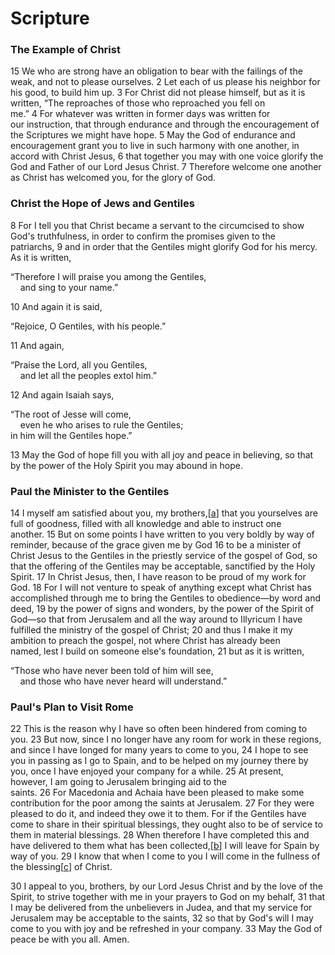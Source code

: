 # Scripture
### The Example of Christ

15 We who are strong have an obligation to bear with the failings of the weak, and not to please ourselves. 2 Let each of us please his neighbor for his good, to build him up. 3 For Christ did not please himself, but as it is written, “The reproaches of those who reproached you fell on me.” 4 For whatever was written in former days was written for our instruction, that through endurance and through the encouragement of the Scriptures we might have hope. 5 May the God of endurance and encouragement grant you to live in such harmony with one another, in accord with Christ Jesus, 6 that together you may with one voice glorify the God and Father of our Lord Jesus Christ. 7 Therefore welcome one another as Christ has welcomed you, for the glory of God.

### Christ the Hope of Jews and Gentiles

8 For I tell you that Christ became a servant to the circumcised to show God's truthfulness, in order to confirm the promises given to the patriarchs, 9 and in order that the Gentiles might glorify God for his mercy. As it is written,

“Therefore I will praise you among the Gentiles,  
    and sing to your name.”

10 And again it is said,

“Rejoice, O Gentiles, with his people.”

11 And again,

“Praise the Lord, all you Gentiles,  
    and let all the peoples extol him.”

12 And again Isaiah says,

“The root of Jesse will come,  
    even he who arises to rule the Gentiles;  
in him will the Gentiles hope.”

13 May the God of hope fill you with all joy and peace in believing, so that by the power of the Holy Spirit you may abound in hope.

### Paul the Minister to the Gentiles

14 I myself am satisfied about you, my brothers,[[a](https://www.biblegateway.com/passage/?search=Romans%2015&version=ESV#fen-ESV-28302a "See footnote a")] that you yourselves are full of goodness, filled with all knowledge and able to instruct one another. 15 But on some points I have written to you very boldly by way of reminder, because of the grace given me by God 16 to be a minister of Christ Jesus to the Gentiles in the priestly service of the gospel of God, so that the offering of the Gentiles may be acceptable, sanctified by the Holy Spirit. 17 In Christ Jesus, then, I have reason to be proud of my work for God. 18 For I will not venture to speak of anything except what Christ has accomplished through me to bring the Gentiles to obedience—by word and deed, 19 by the power of signs and wonders, by the power of the Spirit of God—so that from Jerusalem and all the way around to Illyricum I have fulfilled the ministry of the gospel of Christ; 20 and thus I make it my ambition to preach the gospel, not where Christ has already been named, lest I build on someone else's foundation, 21 but as it is written,

“Those who have never been told of him will see,  
    and those who have never heard will understand.”

### Paul's Plan to Visit Rome

22 This is the reason why I have so often been hindered from coming to you. 23 But now, since I no longer have any room for work in these regions, and since I have longed for many years to come to you, 24 I hope to see you in passing as I go to Spain, and to be helped on my journey there by you, once I have enjoyed your company for a while. 25 At present, however, I am going to Jerusalem bringing aid to the saints. 26 For Macedonia and Achaia have been pleased to make some contribution for the poor among the saints at Jerusalem. 27 For they were pleased to do it, and indeed they owe it to them. For if the Gentiles have come to share in their spiritual blessings, they ought also to be of service to them in material blessings. 28 When therefore I have completed this and have delivered to them what has been collected,[[b](https://www.biblegateway.com/passage/?search=Romans%2015&version=ESV#fen-ESV-28316b "See footnote b")] I will leave for Spain by way of you. 29 I know that when I come to you I will come in the fullness of the blessing[[c](https://www.biblegateway.com/passage/?search=Romans%2015&version=ESV#fen-ESV-28317c "See footnote c")] of Christ.

30 I appeal to you, brothers, by our Lord Jesus Christ and by the love of the Spirit, to strive together with me in your prayers to God on my behalf, 31 that I may be delivered from the unbelievers in Judea, and that my service for Jerusalem may be acceptable to the saints, 32 so that by God's will I may come to you with joy and be refreshed in your company. 33 May the God of peace be with you all. Amen.

